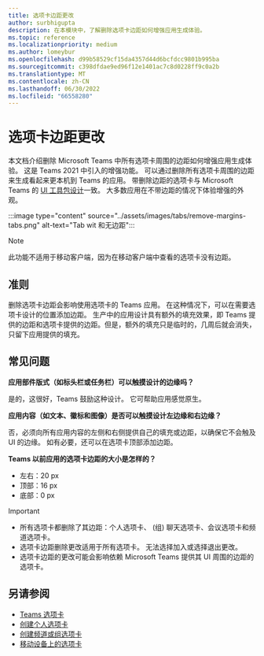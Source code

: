 ```yaml
---
title: 选项卡边距更改
author: surbhigupta
description: 在本模块中，了解删除选项卡边距如何增强应用生成体验。
ms.topic: reference
ms.localizationpriority: medium
ms.author: lomeybur
ms.openlocfilehash: d99b58529cf15da4357d44d6bcfdcc9801b995ba
ms.sourcegitcommit: c398dfdae9ed96f12e1401ac7c8d0228ff9c0a2b
ms.translationtype: MT
ms.contentlocale: zh-CN
ms.lasthandoff: 06/30/2022
ms.locfileid: "66558280"
---
```

# <a name="tab-margin-changes"></a>选项卡边距更改

本文档介绍删除 Microsoft Teams 中所有选项卡周围的边距如何增强应用生成体验。 这是 Teams 2021 中引入的增强功能。
可以通过删除所有选项卡周围的边距来生成看起来更本机到 Teams 的应用。 带删除边距的选项卡与 Microsoft Teams 的 [UI 工具包设计](~/tabs/design/tabs.md)一致。 大多数应用在不带边距的情况下体验增强的外观。

:::image type="content" source="../assets/images/tabs/remove-margins-tabs.png" alt-text="Tab wit 和无边距":::

> [!NOTE]
> 此功能不适用于移动客户端，因为在移动客户端中查看的选项卡没有边距。

## <a name="guidelines"></a>准则

删除选项卡边距会影响使用选项卡的 Teams 应用。 在这种情况下，可以在需要选项卡设计的位置添加边距。 生产中的应用设计具有额外的填充效果，即 Teams 提供的边距和选项卡提供的边距。但是，额外的填充只是临时的，几周后就会消失，只留下应用提供的填充。

## <a name="faq"></a>常见问题

**应用部件版式（如标头栏或任务栏）可以触摸设计的边缘吗？**

是的，这很好，Teams 鼓励这种设计。 它可帮助应用感觉原生。

**应用内容（如文本、徽标和图像）是否可以触摸设计左边缘和右边缘？**

否，必须向所有应用内容的左侧和右侧提供自己的填充或边距，以确保它不会触及 UI 的边缘。 如有必要，还可以在选项卡顶部添加边距。

**Teams 以前应用的选项卡边距的大小是怎样的？**

* 左右：20 px
* 顶部：16 px
* 底部：0 px

> [!IMPORTANT]
>
> * 所有选项卡都删除了其边距：个人选项卡、 (组) 聊天选项卡、会议选项卡和频道选项卡。
> * 选项卡边距删除更改适用于所有选项卡。 无法选择加入或选择退出更改。
> * 选项卡边距的更改可能会影响依赖 Microsoft Teams 提供其 UI 周围的边距的选项卡。

## <a name="see-also"></a>另请参阅

* [Teams 选项卡](~/tabs/what-are-tabs.md)
* [创建个人选项卡](~/tabs/how-to/create-personal-tab.md)
* [创建频道或组选项卡](~/tabs/how-to/create-channel-group-tab.md)
* [移动设备上的选项卡](~/tabs/design/tabs-mobile.md)
